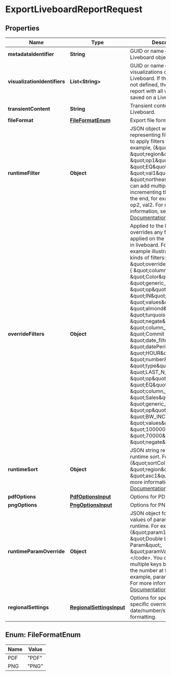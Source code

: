 

# ExportLiveboardReportRequest


## Properties

| Name | Type | Description | Notes |
|------------ | ------------- | ------------- | -------------|
|**metadataIdentifier** | **String** | GUID or name of the Liveboard object. |  |
|**visualizationIdentifiers** | **List&lt;String&gt;** | GUID or name of visualizations on the Liveboard. If this parameter is not defined, the API returns a report with all visualizations saved on a Liveboard. |  [optional] |
|**transientContent** | **String** | Transient content of the Liveboard. |  [optional] |
|**fileFormat** | [**FileFormatEnum**](#FileFormatEnum) | Export file format. |  [optional] |
|**runtimeFilter** | **Object** | JSON object with representing filter condition to apply filters at runtime. For example, {\&quot;col1\&quot;: \&quot;region\&quot;, \&quot;op1\&quot;: \&quot;EQ\&quot;, \&quot;val1\&quot;: \&quot;northeast\&quot; }. You can add multiple keys by incrementing the number at the end, for example, col2, op2, val2. For more information, see [API Documentation](https://developers.thoughtspot.com/docs/fetch-data-and-report-apis#_runtime_filters). |  [optional] |
|**overrideFilters** | **Object** | Applied to the liveboard and overrides any filters already applied on the same columns in liveboard. Following example illustrate different kinds of filters: {   \&quot;override_filters\&quot;: [     {       \&quot;column_name\&quot;: \&quot;Color\&quot;,       \&quot;generic_filter\&quot;: {         \&quot;op\&quot;: \&quot;IN\&quot;,         \&quot;values\&quot;: [           \&quot;almond\&quot;,           \&quot;turquoise\&quot;         ]       },       \&quot;negate\&quot;: false     },     {       \&quot;column_name\&quot;: \&quot;Commit Date\&quot;,       \&quot;date_filter\&quot;: {         \&quot;datePeriod\&quot;: \&quot;HOUR\&quot;,         \&quot;number\&quot;: 3,         \&quot;type\&quot;: \&quot;LAST_N_PERIOD\&quot;,         \&quot;op\&quot;: \&quot;EQ\&quot;       }     },     {       \&quot;column_name\&quot;: \&quot;Sales\&quot;,       \&quot;generic_filter\&quot;: {         \&quot;op\&quot;: \&quot;BW_INC\&quot;,         \&quot;values\&quot;: [           \&quot;100000\&quot;,           \&quot;70000\&quot;         ]       },       \&quot;negate\&quot;: true     }   ] } |  [optional] |
|**runtimeSort** | **Object** | JSON string representing runtime sort. For example, {\&quot;sortCol1\&quot;: \&quot;region\&quot;, \&quot;asc1\&quot; : true}. For more information, see [API Documentation](https://developers.thoughtspot.com/docs/fetch-data-and-report-apis#_runtime_sort). |  [optional] |
|**pdfOptions** | [**PdfOptionsInput**](PdfOptionsInput.md) | Options for PDF export. |  [optional] |
|**pngOptions** | [**PngOptionsInput**](PngOptionsInput.md) | Options for PNG export. |  [optional] |
|**runtimeParamOverride** | **Object** | JSON object for setting values of parameters at runtime. For example, &lt;code&gt; {\&quot;param1\&quot;: \&quot;Double List Param\&quot;, \&quot;paramVal1\&quot;: 0.5}&lt;/code&gt;. You can add multiple keys by incrementing the number at the end, for example, param2, paramVal2. For more information, see [API Documentation](https://developers.thoughtspot.com/docs/fetch-data-and-report-apis#_runtime_parameters). |  [optional] |
|**regionalSettings** | [**RegionalSettingsInput**](RegionalSettingsInput.md) | Options for specific region specific overrides to support date/number/string/currency formatting. |  [optional] |



## Enum: FileFormatEnum

| Name | Value |
|---- | -----|
| PDF | &quot;PDF&quot; |
| PNG | &quot;PNG&quot; |



